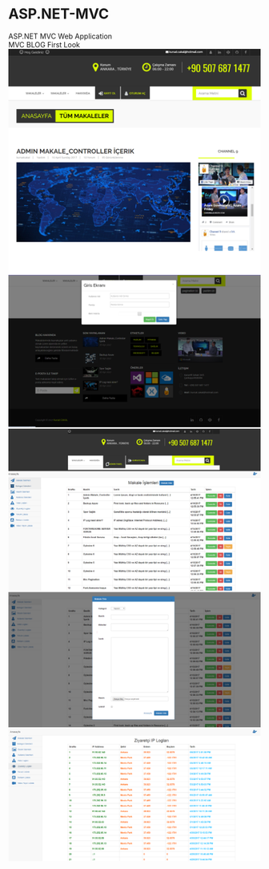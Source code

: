 # ASP.NET-MVC
ASP.NET MVC Web Application 
<br/>
MVC BLOG First Look
![alt text](https://github.com/KursatCAKAL/ASP.NET-MVC/blob/master/BLOG_1.png)
![alt text](https://github.com/KursatCAKAL/ASP.NET-MVC/blob/master/BLOG_2.png)
![alt text](https://github.com/KursatCAKAL/ASP.NET-MVC/blob/master/BLOG_3.png)
![alt text](https://github.com/KursatCAKAL/ASP.NET-MVC/blob/master/BLOG_4.png)
![alt text](https://github.com/KursatCAKAL/ASP.NET-MVC/blob/master/BLOG_5.png)
